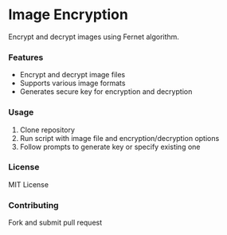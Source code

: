 **Image Encryption**
=====================

Encrypt and decrypt images using Fernet algorithm.

### Features

* Encrypt and decrypt image files
* Supports various image formats
* Generates secure key for encryption and decryption

### Usage

1. Clone repository
2. Run script with image file and encryption/decryption options
3. Follow prompts to generate key or specify existing one

### License

MIT License

### Contributing

Fork and submit pull request
